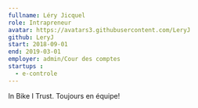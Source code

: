 ```yaml
---
fullname: Léry Jicquel
role: Intrapreneur
avatar: https://avatars3.githubusercontent.com/LeryJ
github: LeryJ
start: 2018-09-01
end: 2019-03-01
employer: admin/Cour des comptes
startups :
  - e-controle
---
```

In Bike I Trust.
Toujours en équipe!
